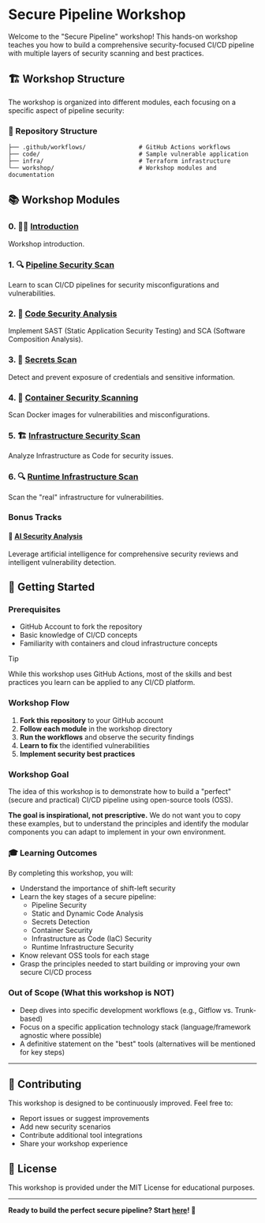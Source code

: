 # Secure Pipeline Workshop

Welcome to the "Secure Pipeline" workshop! This hands-on workshop teaches you how to build a comprehensive security-focused CI/CD pipeline with multiple layers of security scanning and best practices.

## 🏗️ Workshop Structure

The workshop is organized into different modules, each focusing on a specific aspect of pipeline security:

### 📁 Repository Structure

```
├── .github/workflows/               # GitHub Actions workflows
├── code/                            # Sample vulnerable application
├── infra/                           # Terraform infrastructure
└── workshop/                        # Workshop modules and documentation
```

## 📚 Workshop Modules

### 0. 🐦‍🔥 [Introduction](workshop/)
Workshop introduction.

### 1. 🔍 [Pipeline Security Scan](workshop/pipeline_scan/)
Learn to scan CI/CD pipelines for security misconfigurations and vulnerabilities.

### 2. 🔬 [Code Security Analysis](workshop/code_scan/)
Implement SAST (Static Application Security Testing) and SCA (Software Composition Analysis).

### 3. 🔐 [Secrets Scan](workshop/secrets_scan/)
Detect and prevent exposure of credentials and sensitive information.

### 4. 🐳 [Container Security Scanning](workshop/container_scan/)
Scan Docker images for vulnerabilities and misconfigurations.

### 5. 🏗️ [Infrastructure Security Scan](workshop/iac_scan/)
Analyze Infrastructure as Code for security issues.

### 6. 🔍 [Runtime Infrastructure Scan](workshop/runtime_infra_scan/)
Scan the "real" infrastructure for vulnerabilities.

### Bonus Tracks
#### 🤖 [AI Security Analysis](workshop/ai_scan/)
Leverage artificial intelligence for comprehensive security reviews and intelligent vulnerability detection.


## 🚀 Getting Started

### Prerequisites
- GitHub Account to fork the repository
- Basic knowledge of CI/CD concepts
- Familiarity with containers and cloud infrastructure concepts

> [!TIP]
> While this workshop uses GitHub Actions, most of the skills and best practices you learn can be applied to any CI/CD platform.

### Workshop Flow
1. **Fork this repository** to your GitHub account
2. **Follow each module** in the workshop directory
3. **Run the workflows** and observe the security findings
4. **Learn to fix** the identified vulnerabilities
5. **Implement security best practices**

### Workshop Goal
The idea of this workshop is to demonstrate how to build a "perfect" (secure and practical) CI/CD pipeline using open-source tools (OSS).

**The goal is inspirational, not prescriptive.** We do not want you to copy these examples, but to understand the principles and identify the modular components you can adapt to implement in your own environment.

### 🎓 Learning Outcomes

By completing this workshop, you will:
- Understand the importance of shift-left security
- Learn the key stages of a secure pipeline:
  - Pipeline Security
  - Static and Dynamic Code Analysis
  - Secrets Detection
  - Container Security
  - Infrastructure as Code (IaC) Security
  - Runtime Infrastructure Security
- Know relevant OSS tools for each stage
- Grasp the principles needed to start building or improving your own secure CI/CD process

### Out of Scope (What this workshop is NOT)
- Deep dives into specific development workflows (e.g., Gitflow vs. Trunk-based)
- Focus on a specific application technology stack (language/framework agnostic where possible)
- A definitive statement on the "best" tools (alternatives will be mentioned for key steps)


---

## 🤝 Contributing

This workshop is designed to be continuously improved. Feel free to:
- Report issues or suggest improvements
- Add new security scenarios
- Contribute additional tool integrations
- Share your workshop experience

## 📄 License

This workshop is provided under the MIT License for educational purposes.

---

**Ready to build the perfect secure pipeline? Start [here](workshop/)! 🚀**

